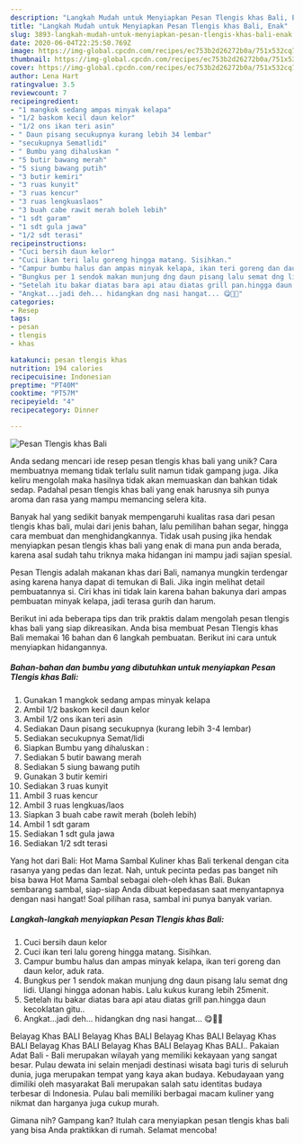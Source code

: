 ```yaml
---
description: "Langkah Mudah untuk Menyiapkan Pesan Tlengis khas Bali, Enak"
title: "Langkah Mudah untuk Menyiapkan Pesan Tlengis khas Bali, Enak"
slug: 3893-langkah-mudah-untuk-menyiapkan-pesan-tlengis-khas-bali-enak
date: 2020-06-04T22:25:50.769Z
image: https://img-global.cpcdn.com/recipes/ec753b2d26272b0a/751x532cq70/pesan-tlengis-khas-bali-foto-resep-utama.jpg
thumbnail: https://img-global.cpcdn.com/recipes/ec753b2d26272b0a/751x532cq70/pesan-tlengis-khas-bali-foto-resep-utama.jpg
cover: https://img-global.cpcdn.com/recipes/ec753b2d26272b0a/751x532cq70/pesan-tlengis-khas-bali-foto-resep-utama.jpg
author: Lena Hart
ratingvalue: 3.5
reviewcount: 7
recipeingredient:
- "1 mangkok sedang ampas minyak kelapa"
- "1/2 baskom kecil daun kelor"
- "1/2 ons ikan teri asin"
- " Daun pisang secukupnya kurang lebih 34 lembar"
- "secukupnya Sematlidi"
- " Bumbu yang dihaluskan "
- "5 butir bawang merah"
- "5 siung bawang putih"
- "3 butir kemiri"
- "3 ruas kunyit"
- "3 ruas kencur"
- "3 ruas lengkuaslaos"
- "3 buah cabe rawit merah boleh lebih"
- "1 sdt garam"
- "1 sdt gula jawa"
- "1/2 sdt terasi"
recipeinstructions:
- "Cuci bersih daun kelor"
- "Cuci ikan teri lalu goreng hingga matang. Sisihkan."
- "Campur bumbu halus dan ampas minyak kelapa, ikan teri goreng dan daun kelor, aduk rata."
- "Bungkus per 1 sendok makan munjung dng daun pisang lalu semat dng lidi. Ulangi hingga adonan habis. Lalu kukus kurang lebih 25menit."
- "Setelah itu bakar diatas bara api atau diatas grill pan.hingga daun kecoklatan gitu.."
- "Angkat...jadi deh... hidangkan dng nasi hangat... 😋🤤🥰"
categories:
- Resep
tags:
- pesan
- tlengis
- khas

katakunci: pesan tlengis khas 
nutrition: 194 calories
recipecuisine: Indonesian
preptime: "PT40M"
cooktime: "PT57M"
recipeyield: "4"
recipecategory: Dinner

---
```



![Pesan Tlengis khas Bali](https://img-global.cpcdn.com/recipes/ec753b2d26272b0a/751x532cq70/pesan-tlengis-khas-bali-foto-resep-utama.jpg)

Anda sedang mencari ide resep pesan tlengis khas bali yang unik? Cara membuatnya memang tidak terlalu sulit namun tidak gampang juga. Jika keliru mengolah maka hasilnya tidak akan memuaskan dan bahkan tidak sedap. Padahal pesan tlengis khas bali yang enak harusnya sih punya aroma dan rasa yang mampu memancing selera kita.

Banyak hal yang sedikit banyak mempengaruhi kualitas rasa dari pesan tlengis khas bali, mulai dari jenis bahan, lalu pemilihan bahan segar, hingga cara membuat dan menghidangkannya. Tidak usah pusing jika hendak menyiapkan pesan tlengis khas bali yang enak di mana pun anda berada, karena asal sudah tahu triknya maka hidangan ini mampu jadi sajian spesial.

Pesan Tlengis adalah makanan khas dari Bali, namanya mungkin terdengar asing karena hanya dapat di temukan di Bali. Jika ingin melihat detail pembuatannya si. Ciri khas ini tidak lain karena bahan bakunya dari ampas pembuatan minyak kelapa, jadi terasa gurih dan harum.


Berikut ini ada beberapa tips dan trik praktis dalam mengolah pesan tlengis khas bali yang siap dikreasikan. Anda bisa membuat Pesan Tlengis khas Bali memakai 16 bahan dan 6 langkah pembuatan. Berikut ini cara untuk menyiapkan hidangannya.

<!--inarticleads1-->

##### Bahan-bahan dan bumbu yang dibutuhkan untuk menyiapkan Pesan Tlengis khas Bali:

1. Gunakan 1 mangkok sedang ampas minyak kelapa
1. Ambil 1/2 baskom kecil daun kelor
1. Ambil 1/2 ons ikan teri asin
1. Sediakan  Daun pisang secukupnya (kurang lebih 3-4 lembar)
1. Sediakan secukupnya Semat/lidi
1. Siapkan  Bumbu yang dihaluskan :
1. Sediakan 5 butir bawang merah
1. Sediakan 5 siung bawang putih
1. Gunakan 3 butir kemiri
1. Sediakan 3 ruas kunyit
1. Ambil 3 ruas kencur
1. Ambil 3 ruas lengkuas/laos
1. Siapkan 3 buah cabe rawit merah (boleh lebih)
1. Ambil 1 sdt garam
1. Sediakan 1 sdt gula jawa
1. Sediakan 1/2 sdt terasi


Yang hot dari Bali: Hot Mama Sambal Kuliner khas Bali terkenal dengan cita rasanya yang pedas dan lezat. Nah, untuk pecinta pedas pas banget nih bisa bawa Hot Mama Sambal sebagai oleh-oleh khas Bali. Bukan sembarang sambal, siap-siap Anda dibuat kepedasan saat menyantapnya dengan nasi hangat! Soal pilihan rasa, sambal ini punya banyak varian. 

<!--inarticleads2-->

##### Langkah-langkah menyiapkan Pesan Tlengis khas Bali:

1. Cuci bersih daun kelor
1. Cuci ikan teri lalu goreng hingga matang. Sisihkan.
1. Campur bumbu halus dan ampas minyak kelapa, ikan teri goreng dan daun kelor, aduk rata.
1. Bungkus per 1 sendok makan munjung dng daun pisang lalu semat dng lidi. Ulangi hingga adonan habis. Lalu kukus kurang lebih 25menit.
1. Setelah itu bakar diatas bara api atau diatas grill pan.hingga daun kecoklatan gitu..
1. Angkat...jadi deh... hidangkan dng nasi hangat... 😋🤤🥰


Belayag Khas BALI Belayag Khas BALI Belayag Khas BALI Belayag Khas BALI Belayag Khas BALI Belayag Khas BALI Belayag Khas BALI.. Pakaian Adat Bali - Bali merupakan wilayah yang memiliki kekayaan yang sangat besar. Pulau dewata ini selain menjadi destinasi wisata bagi turis di seluruh dunia, juga merupakan tempat yang kaya akan budaya. Kebudayaan yang dimiliki oleh masyarakat Bali merupakan salah satu identitas budaya terbesar di Indonesia. Pulau bali memiliki berbagai macam kuliner yang nikmat dan harganya juga cukup murah. 

Gimana nih? Gampang kan? Itulah cara menyiapkan pesan tlengis khas bali yang bisa Anda praktikkan di rumah. Selamat mencoba!
